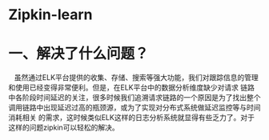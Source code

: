 # Zipkin-learn
# 一、解决了什么问题？  
&nbsp;&nbsp;&nbsp;虽然通过ELK平台提供的收集、存储、搜索等强大功能，我们对跟踪信息的管理和使用已经变得非常便利。但是，在ELK平台中的数据分析维度缺少对请求
链路中各阶段时间延迟的关注，很多时候我们追溯请求链路的一个原因是为了找出整个调用链路中出现延迟过高的瓶颈源，或为了实现对分布式系统做延迟监控等与时间消耗相关
的需求，这时候类似ELK这样的日志分析系统就显得有些乏力了。对于这样的问题zipkin可以轻松的解决。
